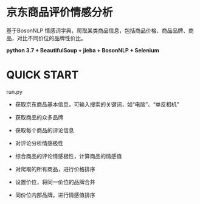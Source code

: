 # **京东商品评价情感分析**

基于BosonNLP
情感词字典，爬取某类商品信息，包括商品价格、商品品牌、商品，对比不同价位的品牌性价比。

**python 3.7 + BeautifulSoup + jieba + BosonNLP + Selenium**

# **QUICK START**

run.py

-   获取京东商品基本信息，可输入搜索的关键词，如“电脑”、“单反相机”

-   获取商品的众多品牌

-   获取每个商品的评论信息

-   对评论分析情感极性

-   综合商品的评论情感极性，计算商品的情感值

-   对爬取的所有商品，进行价格排序

-   设置价位，将同一价位的品牌合并

-   同价位内部品牌，进行情感值排序

